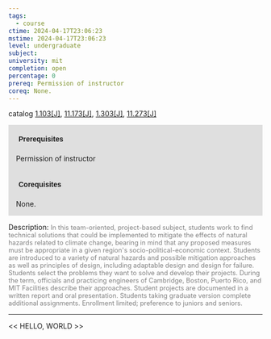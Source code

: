 ```yaml
---
tags:
  - course
ctime: 2024-04-17T23:06:23
mstime: 2024-04-17T23:06:23
level: undergraduate
subject: 
university: mit
completion: open
percentage: 0
prereq: Permission of instructor
coreq: None.
---
```


catalog [1.103[J]](http://student.mit.edu/catalog/m1a.html#1.103), [11.173[J]](http://student.mit.edu/catalog/m11a.html#11.173), [1.303[J]](http://student.mit.edu/catalog/m1b.html#1.303), [11.273[J]](http://student.mit.edu/catalog/m11b.html#11.273)

<span style="display: block; padding: 15px; background-color: rgb(100, 100, 100, 0.2);"><font id="m_prereq229_0" style="display: block; font-family: Arial, sans-serif; font-weight: bold; padding: 5px">Prerequisites</font><br><span id="prereq229_0">Permission of instructor</span></span>
<span style="display: block; padding: 15px; background-color: rgb(100, 100, 100, 0.2);"><font id="m_coreq229_0" style="display: block; font-family: Arial, sans-serif; font-weight: bold; padding: 5px">Corequisites</font><br><span id="coreq229_0">None.</span></span>

<font style="">Description:</font>
<font style="color: grey; font-size: 0.8rem;">In this team-oriented, project-based subject, students work to find technical solutions that could be implemented to mitigate the effects of natural hazards related to climate change, bearing in mind that any proposed measures must be appropriate in a given region's socio-political-economic context. Students are introduced to a variety of natural hazards and possible mitigation approaches as well as principles of design, including adaptable design and design for failure. Students select the problems they want to solve and develop their projects. During the term, officials and practicing engineers of Cambridge, Boston, Puerto Rico, and MIT Facilities describe their approaches. Student projects are documented in a written report and oral presentation. Students taking graduate version complete additional assignments. Enrollment limited; preference to juniors and seniors.</font>



---

<< HELLO, WORLD >>
